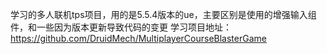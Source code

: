 学习的多人联机tps项目，用的是5.5.4版本的ue，主要区别是使用的增强输入组件，和一些因为版本更新导致代码的变更
学习项目地址：https://github.com/DruidMech/MultiplayerCourseBlasterGame
